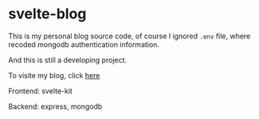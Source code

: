# svelte-blog

This is my personal blog source code, of course I ignored `.env` file, where recoded mongodb authentication information.

And this is still a developing project.

To visite my blog, click [here](https://blog.wcmoon.com)

Frontend: svelte-kit

Backend: express, mongodb

